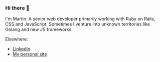 ### Hi there 👋

I'm Martin. A senior web developer primarily working with Ruby on Rails, CSS and JavaScript. Sometimes I venture into unknown territories like Golang and new JS frameworks.

Elsewhere:

 * [LinkedIn](https://www.linkedin.com/in/wulffeld/)
 * [My personal site](https://www.wulffeld.dk)
